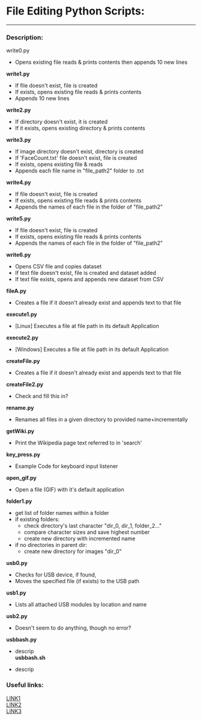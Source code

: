 
# File Editing Python Scripts:  
------------------------------
### Description:
write0.py  
* Opens existing file reads & prints contents then appends 10 new lines  

**write1.py**  

* If file doesn't exist, file is created  
* If exists, opens existing file reads & prints contents  
* Appends 10 new lines
			
**write2.py**  

* If directory doesn't exist, it is created  
* If it exists, opens existing directory & prints contents
			
**write3.py**  

* If image directory doesn't exist, directory is created  
* If 'FaceCount.txt' file doesn't exist, file is created  
* If exists, opens existing file & reads  
* Appends each file name in "file_path2" folder to .txt
			
**write4.py**  

* If file doesn't exist, file is created  
* If exists, opens existing file reads & prints contents  
* Appends the names of each file in the folder of "file_path2" 

**write5.py**  

* If file doesn't exist, file is created  
* If exists, opens existing file reads & prints contents  
* Appends the names of each file in the folder of "file_path2" 

**write6.py**

* Opens CSV file and copies dataset  
* If text file doesn't exist, file is created and dataset added  
* If text file exists, opens and appends new dataset from CSV

**fileA.py**

* Creates a file if it doesn't already exist and appends text to that file

**execute1.py**  

* [Linux]   Executes a file at file path in its default Application 

**execute2.py**  

* [Windows] Executes a file at file path in its default Application

**createFile.py**  

* Creates a file if it doesn't already exist and appends text to that file  

**createFile2.py**  

* Check and fill this in?

**rename.py**  

* Renames all files in a given directory to provided name+incrementally 

**getWiki.py**  

* Print the Wikipedia page text referred to in 'search'

**key_press.py**  

* Example Code for keyboard input listener

**open_gif.py**  

* Open a file (GIF) with it's default application

**folder1.py**	

* get list of folder names within a folder  
* if existing folders:  
	* check directory's last character "dir_0, dir_1, folder_2..."  
	* compare character sizes and save highest number  
	* create new directory with incremented name  
* if no directories in parent dir:  
	* create new directory for images "dir_0"

**usb0.py**  

* Checks for USB device, if found,  
* Moves the specified file (if exists) to the USB path

**usb1.py**  

* Lists all attached USB modules by location and name 

**usb2.py**  

* Doesn't seem to do anything, though no error?

**usbbash.py**  

* descrip  
**usbbash.sh**  

* descrip

### Useful links:  
[LINK1](https://docs.python.org/2/tutorial/inputoutput.html)  
[LINK2](http://www.pythonforbeginners.com/files/reading-and-writing-files-in-python)  
[LINK3](http://www.guru99.com/reading-and-writing-files-in-python.html)

	

